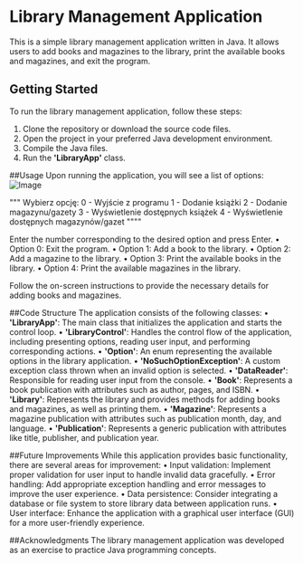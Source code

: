 # Library Management Application

This is a simple library management application written in Java. It allows users to add books and magazines to the library, print the available books and magazines, and exit the program.

## Getting Started
To run the library management application, follow these steps:
1. Clone the repository or download the source code files.
2. Open the project in your preferred Java development environment.
3. Compile the Java files.
4. Run the **'LibraryApp'** class.

##Usage
Upon running the application, you will see a list of options:
![Image](https://tiny.pl/c7xqq)

"""
Wybierz opcję:
0 - Wyjście z programu 
1 - Dodanie książki 
2 - Dodanie magazynu/gazety 
3 - Wyświetlenie dostępnych książek 
4 - Wyświetlenie dostępnych magazynów/gazet 
""""

Enter the number corresponding to the desired option and press Enter.
•	Option 0: Exit the program.
•	Option 1: Add a book to the library.
•	Option 2: Add a magazine to the library.
•	Option 3: Print the available books in the library.
•	Option 4: Print the available magazines in the library.

Follow the on-screen instructions to provide the necessary details for adding books and magazines.

##Code Structure
The application consists of the following classes:
•	**'LibraryApp'**: The main class that initializes the application and starts the control loop.
•	**'LibraryControl'**: Handles the control flow of the application, including presenting options, reading user input, and performing corresponding actions.
•	**'Option'**: An enum representing the available options in the library application.
•	**'NoSuchOptionException'**: A custom exception class thrown when an invalid option is selected.
•	**'DataReader'**: Responsible for reading user input from the console.
•	**'Book'**: Represents a book publication with attributes such as author, pages, and ISBN.
•	**'Library'**: Represents the library and provides methods for adding books and magazines, as well as printing them.
•	**'Magazine'**: Represents a magazine publication with attributes such as publication month, day, and language.
•	**'Publication'**: Represents a generic publication with attributes like title, publisher, and publication year.

##Future Improvements
While this application provides basic functionality, there are several areas for improvement:
•	Input validation: Implement proper validation for user input to handle invalid data gracefully.
•	Error handling: Add appropriate exception handling and error messages to improve the user experience.
•	Data persistence: Consider integrating a database or file system to store library data between application runs.
•	User interface: Enhance the application with a graphical user interface (GUI) for a more user-friendly experience.

##Acknowledgments
The library management application was developed as an exercise to practice Java programming concepts.

